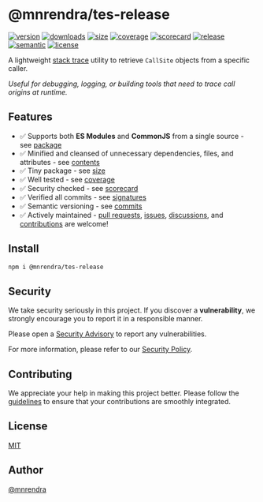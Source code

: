 # @mnrendra/tes-release

[![version](https://img.shields.io/npm/v/@mnrendra/tes-release?logo=nodedotjs)](https://www.npmjs.com/package/@mnrendra/tes-release?activeTab=versions)
[![downloads](https://img.shields.io/npm/dm/@mnrendra/tes-release)](https://npm-stat.com/charts.html?package=@mnrendra/tes-release)
[![size](https://packagephobia.now.sh/badge?p=@mnrendra/tes-release)](https://packagephobia.com/result?p=%40mnrendra%2Ftes-release)
[![coverage](https://codecov.io/github/mnrendra/tes-release/graph/badge.svg?token=LSNMMJVQ77)](https://app.codecov.io/gh/mnrendra/tes-release)
[![scorecard](https://api.securityscorecards.dev/projects/github.com/mnrendra/tes-release/badge)](https://securityscorecards.dev/viewer/?uri=github.com/mnrendra/tes-release)
[![release](https://github.com/mnrendra/tes-release/actions/workflows/release.yml/badge.svg)](https://github.com/mnrendra/tes-release/actions/workflows/release.yml)
[![semantic](https://img.shields.io/badge/semantic--release-angular-e10079?logo=semantic-release)](https://github.com/mnrendra/tes-release/commits/main)
[![license](https://img.shields.io/npm/l/@mnrendra/tes-release)](https://github.com/mnrendra/tes-release/blob/main/LICENSE)

A lightweight [stack trace](https://v8.dev/docs/tes-release-api) utility to retrieve `CallSite` objects from a specific caller.

*Useful for debugging, logging, or building tools that need to trace call origins at runtime.*

## Features
- ✅ Supports both **ES Modules** and **CommonJS** from a single source - see [package](https://www.npmjs.com/package/@mnrendra/tes-release?activeTab=code)
- ✅ Minified and cleansed of unnecessary dependencies, files, and attributes - see [contents](https://www.npmjs.com/package/@mnrendra/tes-release?activeTab=code)
- ✅ Tiny package - see [size](https://bundlephobia.com/package/@mnrendra/tes-release)
- ✅ Well tested - see [coverage](https://app.codecov.io/gh/mnrendra/tes-release)
- ✅ Security checked - see [scorecard](https://securityscorecards.dev/viewer/?uri=github.com/mnrendra/tes-release)
- ✅ Verified all commits - see [signatures](https://github.com/mnrendra/tes-release/commits/main)
- ✅ Semantic versioning - see [commits](https://github.com/mnrendra/tes-release/commits/main)
- ✅ Actively maintained - [pull requests](https://github.com/mnrendra/tes-release/pulls), [issues](https://github.com/mnrendra/tes-release/issues), [discussions](https://github.com/mnrendra/tes-release/discussions), and [contributions](https://github.com/mnrendra/tes-release/blob/HEAD/CONTRIBUTING.md) are welcome!

## Install
```bash
npm i @mnrendra/tes-release
```

## Security

We take security seriously in this project. If you discover a **vulnerability**, we strongly encourage you to report it in a responsible manner.

Please open a [Security Advisory](https://github.com/mnrendra/tes-release/security/advisories/new) to report any vulnerabilities.

For more information, please refer to our [Security Policy](https://github.com/mnrendra/tes-release/blob/HEAD/SECURITY.md).

## Contributing

We appreciate your help in making this project better. Please follow the [guidelines](https://github.com/mnrendra/tes-release/blob/HEAD/CONTRIBUTING.md) to ensure that your contributions are smoothly integrated.

## License
[MIT](https://github.com/mnrendra/tes-release/blob/HEAD/LICENSE)

## Author
[@mnrendra](https://github.com/mnrendra)
